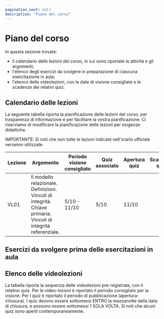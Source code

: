 ```yaml
---
pagination_next: null
description: "Piano del corso"
---
```


# Piano del corso

In questa sezione trovate:
- il calendario delle lezioni del corso, in cui sono riportate le attività e gli argomenti;
- l'elenco degli esercizi da svolgere in preparazione di ciascuna esercitazione in aula;
- l'elenco delle videolezioni, con le date di visione consigliate e le scadenze dei relativi quiz.

## Calendario delle lezioni

La seguente tabella riporta la pianificazione delle lezioni del corso, per trasparenza di informazione e per facilitare la vostra pianificazione. Ci riserviamo di modificare la pianificazione delle lezioni per esigenze didattiche.

IMPORTANTE: Si noti che non tutte le lezioni indicate nell'orario ufficiale verranno utilizzate.

| Lezione |	Argomento |	Periodo visione consigliato | Quiz associato | Apertura quiz | Scadenza quiz | Slide |
|----|-------------|--------|----|------|------|-----|
| VL01 | Il modello relazionale. Definizioni. Vincoli di integrità. Chiave primaria. Vincoli di integrità referenziale. | 5/10 - 11/10 | 5/10 | 11/10 |  |


## Esercizi da svolgere prima delle esercitazioni in aula

## Elenco delle videolezioni

La tabella riporta la sequenza delle videolezioni pre-registrate, con il relativo quiz. Per le video-lezioni è riportato il periodo consigliato per la visione. Per i quiz è riportato il periodo di pubblicazione (apertura-chiusura). I quiz devono essere sottomessi ENTRO la mezzanotte della data di chiusura, e possono essere sottomessi 1 SOLA VOLTA. Si noti che alcuni quiz sono aperti contemporaneamente.
